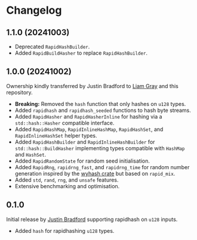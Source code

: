 # Changelog

## 1.1.0 (20241003)

- Deprecated `RapidHashBuilder`.
- Added `RapidBuildHasher` to replace `RapidHashBuilder`.

## 1.0.0 (20241002)

Ownership kindly transferred by Justin Bradford to [Liam Gray](https://github.com/hoxxep) and this repository.

- **Breaking:** Removed the `hash` function that only hashes on `u128` types.
- Added `rapidhash` and `rapidhash_seeded` functions to hash byte streams.
- Added `RapidHasher` and `RapidHasherInline` for hashing via a `std::hash::Hasher` compatible interface.
- Added `RapidHashMap`, `RapidInlineHashMap`, `RapidHashSet`, and `RapidInlineHashSet` helper types.
- Added `RapidHashBuilder` and `RapidInlineHashBuilder` for `std::hash::BuildHasher` implementing types compatible with `HashMap` and `HashSet`.
- Added `RapidRandomState` for random seed initialisation.
- Added `RapidRng`, `rapidrng_fast`, and `rapidrng_time` for random number generation inspired by the [wyhash crate](https://docs.rs/wyhash/latest/wyhash/) but based on `rapid_mix`.
- Added `std`, `rand`, `rng`, and `unsafe` features.
- Extensive benchmarking and optimisation.

## 0.1.0

Initial release by [Justin Bradford](https://github.com/jabr) supporting rapidhash on `u128` inputs.

- Added `hash` for rapidhashing `u128` types.
